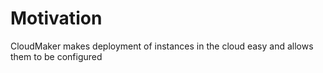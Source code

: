 # Motivation
CloudMaker makes deployment of instances in the cloud easy and allows them to be configured